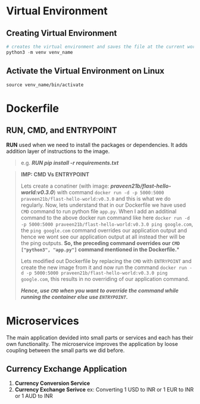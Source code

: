 # Virtual Environment

## Creating Virtual Environment

```python
# creates the virtual environment and saves the file at the current working directory.
python3 -m venv venv_name
```
## Activate the Virtual Environment on Linux

```shell
source venv_name/bin/activate
```

# Dockerfile

## RUN, CMD, and ENTRYPOINT
**RUN** used when we need to install the packages or dependencies. It adds addition layer of instructions to the image.
>e.g. **_RUN pip install -r requirements.txt_**

>**IMP: CMD Vs ENTRYPOINT**
>
>Lets create a conatiner (with image: **_praveen21b/flast-hello-world:v0.3.0_**) with command `docker run -d -p 5000:5000 praveen21b/flast-hello-world:v0.3.0` and this is what we do regularly. Now, lets understand that in our Dockerfile we have used `CMD` command to run python file `app.py`. When I add an additinal command to the above docker run command like here `docker run -d -p 5000:5000 praveen21b/flast-hello-world:v0.3.0 ping google.com`, the `ping google.com` command overrides our application output and hence we wont see our application output at all instead ther will be the ping outputs. **So, the preceding command overrides our `CMD ["python3", "app.py"]` command mentioned in the Dockerfile.***
>
>Lets modified out Dockerfile by replacing the `CMD` with `ENTRYPOINT` and create the new image from it and now run the command `docker run -d -p 5000:5000 praveen21b/flast-hello-world:v0.3.0 ping google.com`, this results in no overriding of our application command.
>
>**_Hence, use `CMD` when you want to override the command while running the container else use `ENTRYPOINT`._**


# Microservices

The main application devided into small parts or services and each has their own functionality. The microservice improves the application by loose coupling between the small parts we did before.

## Currency Exchange Application 

1. **Currency Conversion Service**
2. **Currency Exchange Serivce**
   ex: Converting 1 USD to INR or 1 EUR to INR or 1 AUD to INR 